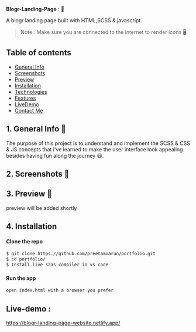 **Blogr-Landing-Page** : :jack_o_lantern:

A blogr landing page built with HTML,SCSS & javascript.

> Note : Make sure you are connected to the internet to render icons :desktop_computer:

## Table of contents
- [General Info](#generalInfo)
- [Screenshots](#screenshots)
- [Preview](#preview)
- [Installation](#gettingStarted)
- [Technologies](#tech)
- [Features](#features)
- [LiveDemo](#liveDemo)
- [Contact Me](#contactMe)

<a name = "generalInfo"> </a>
## 1. General Info 📝
The purpose of this project is to understand and implement the SCSS & CSS & JS concepts that i've learned to make the user interface look appealing besides having fun along the journey :smiley:.

<a name = "screenshots"> </a>
## 2. Screenshots :camera_flash:

<a name = "preview"> </a>
## 3. Preview  :movie_camera:
preview will be added shortly

<a name = "gettingStarted"> </a>
## 4. Installation

#### Clone the repo

```sh
$ git clone https://github.com/preetamvarun/portfolio.git
$ cd portfolio/
$ Install live saas compiler in vs code
```

#### Run the app
```sh
open index.html with a browser you prefer
```


## Live-demo : 
https://blogr-landing-page-website.netlify.app/
